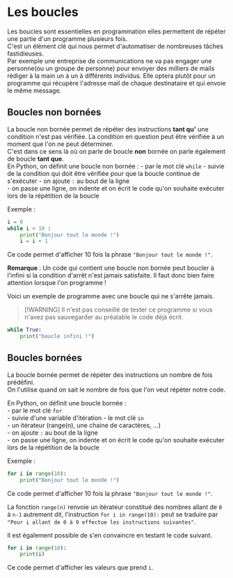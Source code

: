 # Les boucles  

Les boucles sont essentielles en programmation elles permettent de répéter une partie d'un programme plusieurs fois.  
C'est un élément clé qui nous permet d'automatiser de nombreuses tâches fastidieuses.  
Par exemple une entreprise de communications ne va pas engager une personne(ou un groupe de personne) pour envoyer des milliers de mails rédiger à la main un à un à différents individus. Elle optera plutôt pour un programme qui récupère l'adresse mail de chaque destinataire et qui envoie le même message. 

## Boucles non bornées 

La boucle non bornée permet de répéter des instructions __tant qu'__ une condition n'est pas vérifiée. 
La condition en question peut être vérifiée à un moment que l'on ne peut déterminer.  
C'est dans ce sens là où on parle de boucle __non__ bornée on parle également de boucle __tant que__.  
En Python, on définit une boucle non bornée :
    - par le mot clé `while`
    - suivie de la condition qui doit être vérifiée pour que la boucle continue de s'exécuter
    - on ajoute `:` au bout de la ligne  
    - on passe une ligne, on indente et on écrit le code qu'on souhaite exécuter lors de la répétition de la boucle 

Exemple :
```Python 
i = 0
while i < 10 : 
    print("Bonjour tout le monde !")
    i = i + 1
```
Ce code permet d'afficher 10 fois la phrase `"Bonjour tout le monde !"`.  


__Remarque__ : Un code qui contient une boucle non bornée peut boucler à l'infini si la condition d'arrêt n'est jamais satisfaite. Il faut donc bien faire attention lorsque l'on programme ! 

Voici un exemple de programme avec une boucle qui ne s'arrête jamais. 
> [!WARNING] Il n'est pas conseillé de tester ce programme si vous n'avez pas sauvegarder au préalable le code déjà écrit.  


```Python  
while True:
    print("boucle infini !")
```



## Boucles bornées   

La boucle bornée permet de répéter des instructions un nombre de fois prédéfini.    
On l'utilise quand on sait le nombre de fois que l'on veut répéter notre code.   

En Python, on définit une boucle bornée :  
    - par le mot clé `for`  
    - suivie d'une variable d'itération 
    - le mot clé `in`  
    - un itérateur (range(n), une chaine de caractères, ...)  
    - on ajoute `:` au bout de la ligne    
    - on passe une ligne, on indente et on écrit le code qu'on souhaite exécuter lors de la répétition de la boucle   


Exemple :
```Python  
for i in range(10):
    print("Bonjour tout le monde !")
```
Ce code permet d'afficher 10 fois la phrase `"Bonjour tout le monde !"`.  

La fonction `range(n)` renvoie un itérateur constitué des nombres allant de `0` à `n-1` autrement dit, l'instruction `for i in range(10):` peut se traduire par `"Pour i allant de 0 à 9 effectue les instructions suivantes"`.  

Il est également possible de s'en convaincre en testant le code suivant.  
```Python  
for i in range(10): 
    print(i)
```
Ce code permet d'afficher les valeurs que prend `i`.  


